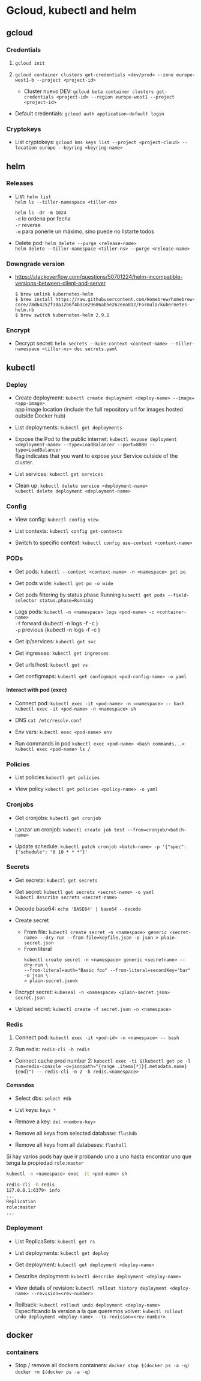 # Gcloud, kubectl and helm

## gcloud

### Credentials

1. `gcloud init`

2. `gcloud container clusters get-credentials <dev/prod> --zone europe-west1-b
--project <project-id>`
	- Cluster nuevo DEV:
		`gcloud beta container clusters get-credentials <project-id> --region
		europe-west1 --project <project-id>`

- Default credentials:
	`gcloud auth application-default login`

### Cryptokeys

- List cryptokeys:
	`gcloud kms keys list --project <project-cloud> --location europe --keyring
	<keyring-name>`

## helm

### Releases

- List:
	`helm list` \
		`helm ls --tiller-namespace <tiller-ns>`

	`helm ls -dr -m 1024` \
		`-d` lo ordena por fecha \
		`-r` reverse \
		`-m` para ponerle un máximo, sino puede no listarte todos

- Delete pod:
	`helm delete --purge <release-name>` \
	`helm delete --tiller-namespace <tiller-ns> --purge <release-name>`

### Downgrade version

- https://stackoverflow.com/questions/50701224/helm-incompatible-versions-between-client-and-server
	```
	$ brew unlink kubernetes-helm
	$ brew install https://raw.githubusercontent.com/Homebrew/homebrew-core/78d64252f30a12b6f4b3ce29686ab5e262eea812/Formula/kubernetes-helm.rb
	$ brew switch kubernetes-helm 2.9.1
	```

### Encrypt

- Decrypt secret:
	`helm secrets --kube-context <context-name> --tiller-namespace <tiller-ns>
	dec secrets.yaml`

## kubectl

### Deploy

- Create deployment:
	`kubectl create deployment <deploy-name> --image=<app-image>` \
	<app-image> app image location (include the full repository url for images
	hosted outside Docker hub)

- List deployments:
	`kubectl get deployments`

- Expose the Pod to the public internet:
	`kubectl expose deployment <deployment-name> --type=LoadBalancer
	--port=8080 --type=LoadBalancer` \
	flag indicates that you want to expose your Service outside of the cluster.

- List services:
	`kubectl get services`

- Clean up:
	`kubectl delete service <deployment-name>` \
	`kubectl delete deployment <deployment-name>`

### Config

- View config:
	`kubectl config view`

- List contexts:
	`kubectl config get-contexts`

- Switch to specific context:
	`kubectl config use-context <context-name>`

### PODs

- Get pods:
	`kubectl --context <context-name> -n <namespace> get po`

- Get pods wide:
	`kubectl get po -o wide`

- Get pods filtering by status.phase Running
	`kubectl get pods --field-selector status.phase=Running`

- Logs pods:
	`kubectl -n <namespace> logs <pod-name> -c <container-name>` \
		`-f` forward (kubectl -n <namespace> logs -f <id-pod> -c <container-name>) \
		`-p` previous (kubectl -n <namespace> logs -f <id-pod> -c <container-name>)

- Get ip/services:
	`kubectl get svc`

- Get ingresses:
	`kubectl get ingresses`

- Get urls/host:
	`kubectl get vs`

- Get configmaps:
    `kubectl get configmaps <pod-config-name> -o yaml`


#### Interact with pod (exec)

- Connect pod:
	`kubectl exec -it <pod-name> -n <namespace> -- bash` \
	`kubectl exec -it <pod-name> -n <namespace> sh`

- DNS
	`cat /etc/resolv.conf`

- Env vars:
    `kubectl exec <pod-name> env`

- Run commands in pod
	`kubectl exec <pod-name> <bash commands...>` \
	`kubectl exec <pod-name> ls /`

### Policies

- List policies
	`kubectl get policies`

- View policy
	`kubectl get policies <policy-name> -o yaml`

### Cronjobs

- Get cronjobs:
	`kubectl get cronjob`

- Lanzar un cronjob:
	`kubectl create job test --from=cronjob/<batch-name>`

- Update schedule:
	`kubectl patch cronjob <batch-name> -p '{"spec":{"schedule": "0 10 * * *"]'`

### Secrets

- Get secrets:
	`kubectl get secrets`

- Get secret:
	`kubectl get secrets <secret-name> -o yaml` \
	`kubectl describe secrets <secret-name>`

- Decode base64:
	`echo 'BASE64' | base64 --decode`

- Create secret
	- From file:
		`kubectl create secret -n <namespace> generic <secret-name> --dry-run
		--from-file=keyfile.json -o json > plain-secret.json`
	- From literal
		```
		kubectl create secret -n <namespace> generic <secretname> --dry-run \
		--from-literal=auth="Basic foo" --from-literal=secondKey="bar" -o json \
		> plain-secret.jsonk
		```
- Encrypt secret:
	`kubeseal -n <namespace> <plain-secret.json> secret.json`

- Upload secret:
	`kubectl create -f secret.json -n <namespace>`

### Redis
1. Connect pod:
	`kubectl exec -it <pod-id> -n <namespace> -- bash`

2. Run redis:
	`redis-cli -h redis`

- Connect cache prod number 2:
	`kubectl exec -ti
	$(kubectl get po -l run=redis-console -o=jsonpath="{range .items[*]}{.metadata.name}{end}")
	-- redis-cli -n 2 -h redis.<namespace>`

#### Comandos

- Select dbs:
	`select #db`

- List keys:
	`keys *`

- Remove a key:
	`del <nombre-key>`

- Remove all keys from selected database:
	`flushdb`

- Remove all keys from all databases:
	`flushall`

Si hay varios pods hay que ir probando uno a uno hasta encontrar uno que tenga
la propiedad `role:master`
``` bash
kubectl -n <namespace> exec -it <pod-name> sh

redis-cli -h redis
127.0.0.1:6379> info
...
Replication
role:master
...
```

### Deployment

- List ReplicaSets:
	`kubectl get rs`

- List deployments:
	`kubectl get deploy`

- Get deployment:
	`kubectl get deployment <deploy-name>`

- Describe deployment:
	`kubectl describe deployment <deploy-name>`

- View details of revision:
	`kubectl rollout history deployment <deploy-name> --revision=<rev-number>`

- Rollback:
	`kubectl rollout undo deployment <deploy-name>` \
	Especificando la version a la que queremos volver:
	`kubectl rollout undo deployment <deploy-name> --to-revision=<rev-number>`


## docker

### containers

- Stop / remove all dockers containers:
	`docker stop $(docker ps -a -q)` \
	`docker rm $(docker ps -a -q)`
